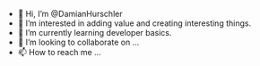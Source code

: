 - 👋 Hi, I’m @DamianHurschler
- 👀 I’m interested in adding value and creating interesting things.
- 🌱 I’m currently learning developer basics.
- 💞️ I’m looking to collaborate on ...
- 📫 How to reach me ...

<!---
DamianHurschler/DamianHurschler is a ✨ special ✨ repository because its `README.md` (this file) appears on your GitHub profile.
You can click the Preview link to take a look at your changes.
--->
